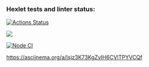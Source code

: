 ### Hexlet tests and linter status:
[![Actions Status](https://github.com/igornazim/frontend-project-lvl1/workflows/hexlet-check/badge.svg)](https://github.com/igornazim/frontend-project-lvl1/actions)

<a 
href="https://codeclimate.com/github/codeclimate/codeclimate/maintainability"><img 
src="https://api.codeclimate.com/v1/badges/a99a88d28ad37a79dbf6/maintainability" 
/></a>

[![Node CI](https://github.com/igornazim/frontend-project-lvl1/actions/workflows/nodejs.yml/badge.svg)](https://github.com/igornazim/frontend-project-lvl1/actions/workflows/nodejs.yml)

https://asciinema.org/a/lsjz3K73KgZvIH6CVlTPYVCQf
